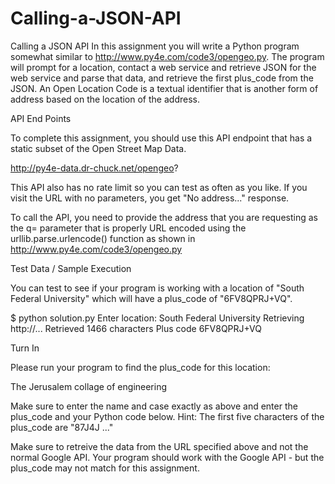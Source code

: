 # Calling-a-JSON-API

 Calling a JSON API
In this assignment you will write a Python program somewhat similar to http://www.py4e.com/code3/opengeo.py. The program will prompt for a location, contact a web service and retrieve JSON for the web service and parse that data, and retrieve the first plus_code from the JSON. An Open Location Code is a textual identifier that is another form of address based on the location of the address.

API End Points

To complete this assignment, you should use this API endpoint that has a static subset of the Open Street Map Data.

http://py4e-data.dr-chuck.net/opengeo?

This API also has no rate limit so you can test as often as you like. If you visit the URL with no parameters, you get "No address..." response.

To call the API, you need to provide the address that you are requesting as the q= parameter that is properly URL encoded using the urllib.parse.urlencode() function as shown in http://www.py4e.com/code3/opengeo.py

Test Data / Sample Execution

You can test to see if your program is working with a location of "South Federal University" which will have a plus_code of "6FV8QPRJ+VQ".

$ python solution.py
Enter location: South Federal University
Retrieving http://...
Retrieved 1466 characters
Plus code 6FV8QPRJ+VQ

Turn In

Please run your program to find the plus_code for this location:

The Jerusalem collage of engineering

Make sure to enter the name and case exactly as above and enter the plus_code and your Python code below. Hint: The first five characters of the plus_code are "87J4J ..."

Make sure to retreive the data from the URL specified above and not the normal Google API. Your program should work with the Google API - but the plus_code may not match for this assignment. 
